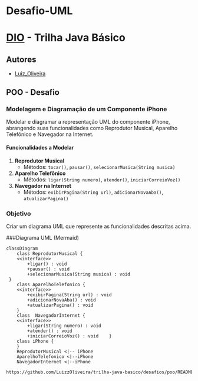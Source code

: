 # Desafio-UML
# [DIO](www.dio.me) - Trilha Java Básico

## Autores
- [Luiz_Oliveira](https://github.com/LuizzOliveira)

## POO - Desafio

### Modelagem e Diagramação de um Componente iPhone

Modelar e diagramar a representação UML do componente iPhone, abrangendo suas funcionalidades como Reprodutor Musical, Aparelho Telefônico e Navegador na Internet.


#### Funcionalidades a Modelar
1. **Reprodutor Musical**
   - Métodos: `tocar()`, `pausar()`, `selecionarMusica(String musica)`
2. **Aparelho Telefônico**
   - Métodos: `ligar(String numero)`, `atender()`, `iniciarCorreioVoz()`
3. **Navegador na Internet**
   - Métodos: `exibirPagina(String url)`, `adicionarNovaAba()`, `atualizarPagina()`

### Objetivo
 Criar um diagrama UML que represente as funcionalidades descritas acima.

###Diagrama UML (Mermaid)
```mermaid
classDiagram
    class ReprodutorMusical {
	<<interface>>
        +ligar() : void
        +pausar() : void
        +selecionarMusica(String musica) : void
 }
    class AparelhoTelefonico {
	<<interface>>
        +exibirPagina(String url) : void
        +adicionarNovaAba() : void
        +atualizarPagina() : void   
    }
    class  NavegadorInternet {
	<<interface>>
        +ligar(String numero) : void
        +atender() : void
        +iniciarCorreioVoz() : void    }
    class iPhone {
    }
    ReprodutorMusical <|-- iPhone
    AparelhoTelefonico <|--iPhone
    NavegadorInternet <|--iPhone
```

```bash
https://github.com/LuizzOliveira/trilha-java-basico/desafios/poo/README.md
```` 
